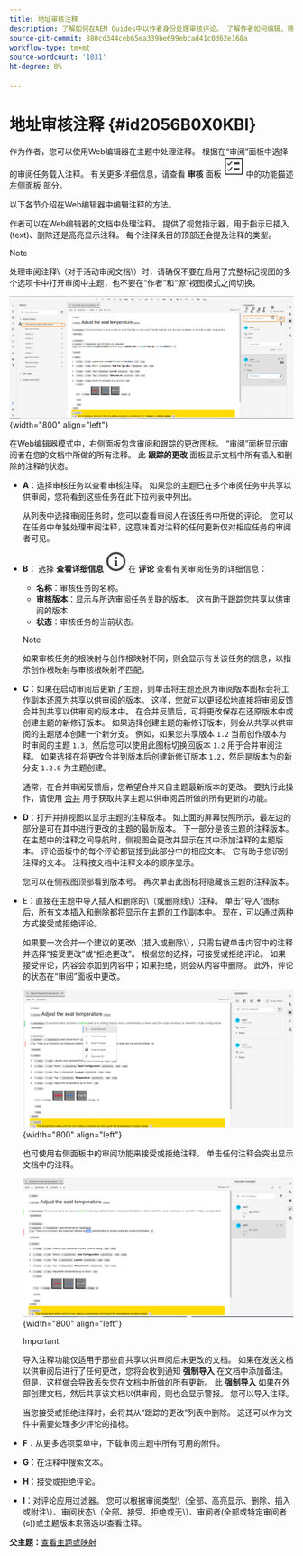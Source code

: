 ```yaml
---
title: 地址审核注释
description: 了解如何在AEM Guides中以作者身份处理审核评论。 了解作者如何编辑、筛选、接受或拒绝文档中的评论。
source-git-commit: 880cd344ceb65ea339be699ebcad41c0d62e168a
workflow-type: tm+mt
source-wordcount: '1031'
ht-degree: 0%

---
```


# 地址审核注释 {#id2056B0X0KBI}


作为作者，您可以使用Web编辑器在主题中处理注释。 根据在“审阅”面板中选择的审阅任务载入注释。 有关更多详细信息，请查看 **审核** 面板 ![](images/active-review-tasklist-icon.svg) 中的功能描述 [左侧面板](../user-guide/web-editor-features.md#id2051EA0M0HS) 部分。

以下各节介绍在Web编辑器中编辑注释的方法。

作者可以在Web编辑器的文档中处理注释。 提供了视觉指示器，用于指示已插入\(text\)、删除还是高亮显示注释。 每个注释条目的顶部还会提及注释的类型。

>[!NOTE]
>
> 处理审阅注释\（对于活动审阅文档\）时，请确保不要在启用了完整标记视图的多个选项卡中打开审阅中主题，也不要在“作者”和“源”视图模式之间切换。

![](images/comments-page-web-editor_cs.png){width="800" align="left"}

在Web编辑器模式中，右侧面板包含审阅和跟踪的更改图标。 “审阅”面板显示审阅者在您的文档中所做的所有注释。 此 **跟踪的更改** 面板显示文档中所有插入和删除的注释的状态。

- **A**：选择审核任务以查看审核注释。 如果您的主题已在多个审阅任务中共享以供审阅，您将看到这些任务在此下拉列表中列出。

  从列表中选择审阅任务时，您可以查看审阅人在该任务中所做的评论。 您可以在任务中单独处理审阅注释，这意味着对注释的任何更新仅对相应任务的审阅者可见。

- **B：**  选择 **查看详细信息** ![](images/active-review-info-icon.svg) 在 **评论** 查看有关审阅任务的详细信息：

   - **名称**：审核任务的名称。
   - **审核版本**：显示与所选审阅任务关联的版本。 这有助于跟踪您共享以供审阅的版本
   - **状态**：审核任务的当前状态。

  >[!NOTE]
  >
  > 如果审核任务的根映射与创作根映射不同，则会显示有关该任务的信息，以指示创作根映射与审核根映射不匹配。

- **C**：如果在启动审阅后更新了主题，则单击将主题还原为审阅版本图标会将工作副本还原为共享以供审阅的版本。 这样，您就可以更轻松地直接将审阅反馈合并到共享以供审阅的版本中。 在合并反馈后，可将更改保存在还原版本中或创建主题的新修订版本。 如果选择创建主题的新修订版本，则会从共享以供审阅的主题版本创建一个新分支。 例如，如果您共享版本 `1.2` 当前创作版本为时审阅的主题 `1.3`，然后您可以使用此图标切换回版本 `1.2` 用于合并审阅注释。 如果选择在将更改合并到版本后创建新修订版本 `1.2`，然后是版本为的新分支 `1.2.0` 为主题创建。

  通常，在合并审阅反馈后，您希望合并来自主题最新版本的更改。 要执行此操作，请使用 [合并](web-editor-features.md#id205DF04E0HS) 用于获取共享主题以供审阅后所做的所有更新的功能。

- **D**：打开并排视图以显示主题的注释版本。 如上面的屏幕快照所示，最左边的部分是可在其中进行更改的主题的最新版本。 下一部分是该主题的注释版本。 在主题中的注释之间导航时，侧视图会更改并显示在其中添加注释的主题版本。 评论面板中的每个评论都链接到此部分中的相应文本。 它有助于您识别注释的文本。 注释按文档中注释文本的顺序显示。

  您可以在侧视图顶部看到版本号。 再次单击此图标将隐藏该主题的注释版本。

- E：直接在主题中导入插入和删除的\（或删除线\）注释。 单击“导入”图标后，所有文本插入和删除都将显示在主题的工作副本中。 现在，可以通过两种方式接受或拒绝评论。

  如果要一次合并一个建议的更改\（插入或删除\），只需右键单击内容中的注释并选择“接受更改”或“拒绝更改”。 根据您的选择，可接受或拒绝评论。 如果接受评论，内容会添加到内容中；如果拒绝，则会从内容中删除。 此外，评论的状态在“审阅”面板中更改。

  ![](images/import-comment-accept-web-editor_cs.png){width="800" align="left"}

  也可使用右侧面板中的审阅功能来接受或拒绝注释。 单击任何注释会突出显示文档中的注释。

  ![](images/changes-tab_cs.png){width="800" align="left"}

  >[!IMPORTANT]
  >
  > 导入注释功能仅适用于那些自共享以供审阅后未更改的文档。 如果在发送文档以供审阅后进行了任何更改，您将会收到通知 **强制导入** 在文档中添加备注。 但是，这样做会导致丢失您在文档中所做的所有更新。 此 **强制导入** 如果在外部创建文档，然后共享该文档以供审阅，则也会显示警报。 您可以导入注释。

  当您接受或拒绝注释时，会将其从“跟踪的更改”列表中删除。 这还可以作为文件中需要处理多少评论的指标。

- **F**：从更多选项菜单中，下载审阅主题中所有可用的附件。
- **G**：在注释中搜索文本。
- **H**：接受或拒绝评论。

- **I**：对评论应用过滤器。 您可以根据审阅类型\（全部、高亮显示、删除、插入或附注\）、审阅状态\（全部、接受、拒绝或无\）、审阅者\(全部或特定审阅者\(s\)\)或主题版本来筛选以查看注释。


**父主题：**[&#x200B;查看主题或映射](review.md)

